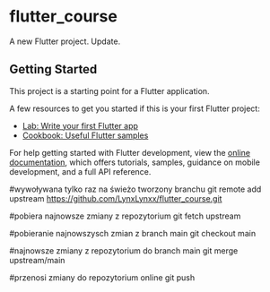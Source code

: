 # flutter_course

A new Flutter project.
Update.

## Getting Started

This project is a starting point for a Flutter application.

A few resources to get you started if this is your first Flutter project:

- [Lab: Write your first Flutter app](https://docs.flutter.dev/get-started/codelab)
- [Cookbook: Useful Flutter samples](https://docs.flutter.dev/cookbook)

For help getting started with Flutter development, view the
[online documentation](https://docs.flutter.dev/), which offers tutorials,
samples, guidance on mobile development, and a full API reference.

#wywoływana tylko raz na świeżo tworzony branchu
git remote add upstream https://github.com/LynxLynxx/flutter_course.git

#pobiera najnowsze zmiany z repozytorium
git fetch upstream

#pobieranie najnowszysch zmian z branch main
git checkout main

#najnowsze zmiany z repozytorium do branch main
git merge upstream/main

#przenosi zmiany do repozytorium online
git push 